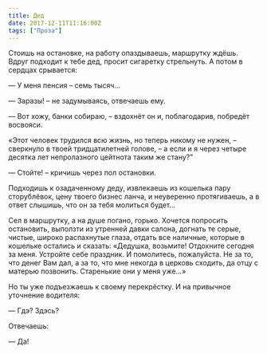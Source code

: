 ```yaml
---
title: Дед
date: 2017-12-11T11:16:00Z
tags: ["Проза"]
---
```


Стоишь на остановке, на работу опаздываешь, маршрутку ждёшь. Вдруг подходит к тебе дед, просит сигаретку стрельнуть. А потом в сердцах срывается:

— У меня пенсия – семь тысяч…

— Заразы! – не задумываясь, отвечаешь ему.

— Вот хожу, банки собираю, – вздохнёт он и, поблагодарив, побредёт восвояси.

«Этот человек трудился всю жизнь, но теперь никому не нужен, – сверкнуло в твоей тридцатилетней голове, – а если и я через четыре десятка лет непролазного цейтнота таким же стану?”

— Стойте! – кричишь через пол остановки.

Подходишь к озадаченному деду, извлекаешь из кошелька пару сторублёвок, цену твоего бизнес ланча, и неуверенно протягиваешь, а в ответ слышишь, что он за тебя молиться будет…

Сел в маршрутку, а на душе погано, горько. Хочется попросить остановить, выползти из утренней давки салона, догнать те серые, чистые, широко распахнутые глаза, отдать все наличные, которые в кошельке остались и сказать: «Дедушка, возьмите! Отдохните сегодня за меня. Устройте себе праздник. И помолитесь, пожалуйста. Не за то, что денег Вам дал, а за то, что мне некогда в церковь сходить, да отцу с матерью позвонить. Старенькие они у меня уже…»

Но ты уже подъезжаешь к своему перекрёстку. И на привычное уточнение водителя:

— Гдэ? Здэсь?

Отвечаешь:

— Да!  
